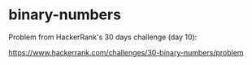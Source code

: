 # binary-numbers

Problem from HackerRank's 30 days challenge (day 10):

https://www.hackerrank.com/challenges/30-binary-numbers/problem
